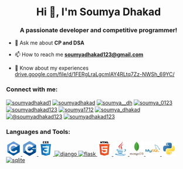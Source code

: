 <h1 align="center">Hi 👋, I'm Soumya Dhakad</h1>
<h3 align="center">A passionate developer and competitive programmer!</h3>

- 💬 Ask me about **CP and DSA**

- 📫 How to reach me **soumyadhakad123@gmail.com**

- 📄 Know about my experiences [drive.google.com/file/d/1FERgLraLgcmlAY4RLtq7Zz-NWSh_69YC/](drive.google.com/file/d/1FERgLraLgcmlAY4RLtq7Zz-NWSh_69YC/)

<h3 align="left">Connect with me:</h3>
<p align="left">
<a href="https://twitter.com/soumyadhakad1" target="blank"><img align="center" src="https://raw.githubusercontent.com/rahuldkjain/github-profile-readme-generator/master/src/images/icons/Social/twitter.svg" alt="soumyadhakad1" height="30" width="40" /></a>
<a href="https://linkedin.com/in/soumyadhakad" target="blank"><img align="center" src="https://raw.githubusercontent.com/rahuldkjain/github-profile-readme-generator/master/src/images/icons/Social/linked-in-alt.svg" alt="soumyadhakad" height="30" width="40" /></a>
<a href="https://instagram.com/soumya__dh" target="blank"><img align="center" src="https://raw.githubusercontent.com/rahuldkjain/github-profile-readme-generator/master/src/images/icons/Social/instagram.svg" alt="soumya__dh" height="30" width="40" /></a>
<a href="https://www.codechef.com/users/soumya_0123" target="blank"><img align="center" src="https://cdn.jsdelivr.net/npm/simple-icons@3.1.0/icons/codechef.svg" alt="soumya_0123" height="30" width="40" /></a>
<a href="https://www.hackerrank.com/soumyadhakad123" target="blank"><img align="center" src="https://raw.githubusercontent.com/rahuldkjain/github-profile-readme-generator/master/src/images/icons/Social/hackerrank.svg" alt="soumyadhakad123" height="30" width="40" /></a>
<a href="https://codeforces.com/profile/soumya1712" target="blank"><img align="center" src="https://raw.githubusercontent.com/rahuldkjain/github-profile-readme-generator/master/src/images/icons/Social/codeforces.svg" alt="soumya1712" height="30" width="40" /></a>
<a href="https://www.leetcode.com/soumya_dhakad" target="blank"><img align="center" src="https://raw.githubusercontent.com/rahuldkjain/github-profile-readme-generator/master/src/images/icons/Social/leet-code.svg" alt="soumya_dhakad" height="30" width="40" /></a>
<a href="https://www.hackerearth.com/@soumyadhakad123" target="blank"><img align="center" src="https://raw.githubusercontent.com/rahuldkjain/github-profile-readme-generator/master/src/images/icons/Social/hackerearth.svg" alt="@soumyadhakad123" height="30" width="40" /></a>
<a href="https://auth.geeksforgeeks.org/user/soumyadhakad123" target="blank"><img align="center" src="https://raw.githubusercontent.com/rahuldkjain/github-profile-readme-generator/master/src/images/icons/Social/geeks-for-geeks.svg" alt="soumyadhakad123" height="30" width="40" /></a>
</p>

<h3 align="left">Languages and Tools:</h3>
<p align="left"> <a href="https://www.cprogramming.com/" target="_blank" rel="noreferrer"> <img src="https://raw.githubusercontent.com/devicons/devicon/master/icons/c/c-original.svg" alt="c" width="40" height="40"/> </a> <a href="https://www.w3schools.com/cpp/" target="_blank" rel="noreferrer"> <img src="https://raw.githubusercontent.com/devicons/devicon/master/icons/cplusplus/cplusplus-original.svg" alt="cplusplus" width="40" height="40"/> </a> <a href="https://www.w3schools.com/css/" target="_blank" rel="noreferrer"> <img src="https://raw.githubusercontent.com/devicons/devicon/master/icons/css3/css3-original-wordmark.svg" alt="css3" width="40" height="40"/> </a> <a href="https://www.djangoproject.com/" target="_blank" rel="noreferrer"> <img src="https://cdn.worldvectorlogo.com/logos/django.svg" alt="django" width="40" height="40"/> </a> <a href="https://flask.palletsprojects.com/" target="_blank" rel="noreferrer"> <img src="https://www.vectorlogo.zone/logos/pocoo_flask/pocoo_flask-icon.svg" alt="flask" width="40" height="40"/> </a> <a href="https://www.w3.org/html/" target="_blank" rel="noreferrer"> <img src="https://raw.githubusercontent.com/devicons/devicon/master/icons/html5/html5-original-wordmark.svg" alt="html5" width="40" height="40"/> </a> <a href="https://www.java.com" target="_blank" rel="noreferrer"> <img src="https://raw.githubusercontent.com/devicons/devicon/master/icons/java/java-original.svg" alt="java" width="40" height="40"/> </a> <a href="https://www.mongodb.com/" target="_blank" rel="noreferrer"> <img src="https://raw.githubusercontent.com/devicons/devicon/master/icons/mongodb/mongodb-original-wordmark.svg" alt="mongodb" width="40" height="40"/> </a> <a href="https://www.mysql.com/" target="_blank" rel="noreferrer"> <img src="https://raw.githubusercontent.com/devicons/devicon/master/icons/mysql/mysql-original-wordmark.svg" alt="mysql" width="40" height="40"/> </a> <a href="https://www.python.org" target="_blank" rel="noreferrer"> <img src="https://raw.githubusercontent.com/devicons/devicon/master/icons/python/python-original.svg" alt="python" width="40" height="40"/> </a> <a href="https://www.sqlite.org/" target="_blank" rel="noreferrer"> <img src="https://www.vectorlogo.zone/logos/sqlite/sqlite-icon.svg" alt="sqlite" width="40" height="40"/> </a> </p>
